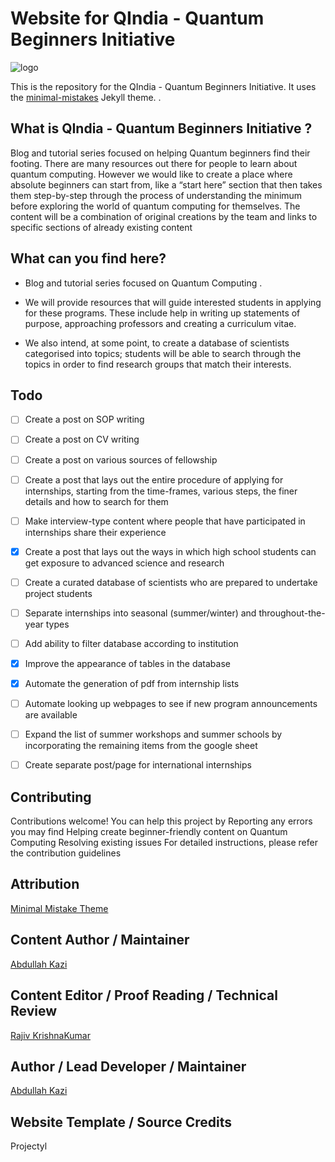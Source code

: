 
# Website for QIndia - Quantum Beginners Initiative

![logo](https://github.com/AbdullahKazi500/QIndia.github.io/assets/75779966/79a45128-74b9-4d49-9206-cccb342e5bfb)


This is the repository for the QIndia - Quantum Beginners Initiative. It uses the [minimal-mistakes](https://github.com/mmistakes/minimal-mistakes) Jekyll theme. .

## What is QIndia - Quantum Beginners Initiative ?

Blog and tutorial series focused on helping Quantum beginners find their footing. There are many resources out there for people to learn about quantum computing. However we would like to create a place where absolute beginners can start from, like a “start here” section that then takes them step-by-step through the process of understanding the minimum before exploring the world of quantum computing for themselves. The content will be a combination of original creations by the team and links to specific sections of already existing content

## What can you find here?

- Blog and tutorial series focused on Quantum Computing .

- We will provide resources that will guide interested students in applying for these programs. These include help in writing up statements of purpose, approaching professors and creating a curriculum vitae.

- We also intend, at some point, to create a database of scientists categorised into topics; students will be able to search through the topics in order to find research groups that match their interests.

## Todo

- [ ] Create a post on SOP writing
- [ ] Create a post on CV writing
- [ ] Create a post on various sources of fellowship
- [ ] Create a post that lays out the entire procedure of applying for internships, starting from the time-frames, various steps, the finer details and how to search for them
- [ ] Make interview-type content where people that have participated in internships share their experience
- [x] Create a post that lays out the ways in which high school students can get exposure to advanced  science and research
- [ ] Create a curated database of scientists who are prepared to undertake project students
- [ ] Separate internships into seasonal (summer/winter) and throughout-the-year types
- [ ] Add ability to filter database according to institution
- [x] Improve the appearance of tables in the database
- [x] Automate the generation of pdf from internship lists
- [ ] Automate looking up webpages to see if new program announcements are available 
- [ ] Expand the list of summer workshops and summer schools by incorporating the remaining items from the google sheet
- [ ] Create separate post/page for international internships



## Contributing
Contributions welcome!
You can help this project by
Reporting any errors you may find
Helping create beginner-friendly content on Quantum Computing
Resolving existing issues
For detailed instructions, please refer the contribution guidelines

## Attribution
[Minimal Mistake Theme](https://github.com/mmistakes)

## Content Author / Maintainer
[Abdullah Kazi](https://github.com/AbdullahKazi500)

## Content Editor / Proof Reading / Technical Review
[Rajiv KrishnaKumar](https://github.com/rajkk1)

## Author / Lead Developer / Maintainer
[Abdullah Kazi](https://github.com/AbdullahKazi500)

## Website Template / Source Credits
Projectyl

